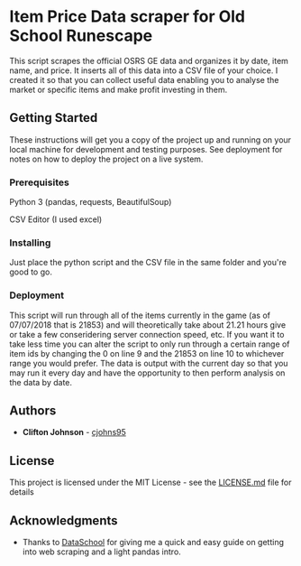 # Item Price Data scraper for Old School Runescape

This script scrapes the official OSRS GE data and organizes it by date, item name, and price. It inserts all of this data into a CSV file of your choice. I created it so that you can collect useful data enabling you to analyse the market or specific items and make profit investing in them.

## Getting Started

These instructions will get you a copy of the project up and running on your local machine for development and testing purposes. See deployment for notes on how to deploy the project on a live system.

### Prerequisites

Python 3 (pandas, requests, BeautifulSoup)
  
CSV Editor (I used excel)

### Installing

Just place the python script and the CSV file in the same folder and you're good to go.

### Deployment

This script will run through all of the items currently in the game (as of 07/07/2018 that is 21853) and will theoretically take about  21.21 hours give or take a few conseridering server connection speed, etc. If you want it to take less time you can alter the script to only run through a certain range of item ids by changing the 0 on line 9 and the 21853 on line 10 to whichever range you would prefer. The data is output with the current day so that you may run it every day and have the opportunity to then perform analysis on the data by date.

## Authors

* **Clifton Johnson** - [cjohns95](https://github.com/cjohns95)

## License

This project is licensed under the MIT License - see the [LICENSE.md](LICENSE.md) file for details

## Acknowledgments

* Thanks to [DataSchool](https://www.youtube.com/user/dataschool) for giving me a quick and easy guide on getting into web scraping and a light pandas intro.
